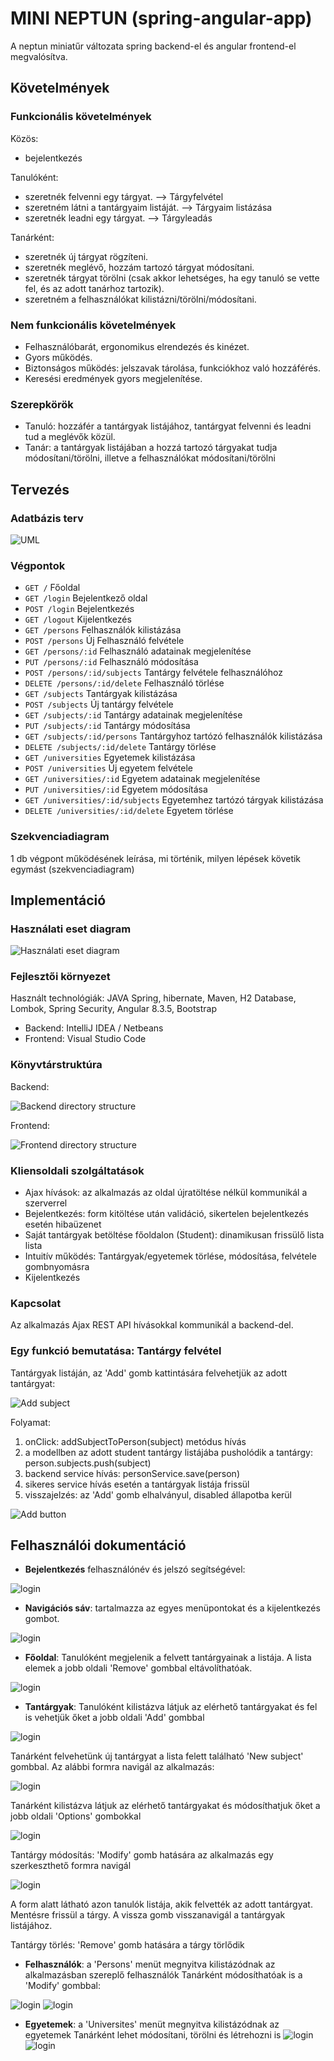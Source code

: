 # MINI NEPTUN (spring-angular-app)
A neptun miniatűr változata spring backend-el és angular frontend-el megvalósítva.

## Követelmények
### Funkcionális követelmények
Közös:
- bejelentkezés

Tanulóként:
- szeretnék felvenni egy tárgyat. --> Tárgyfelvétel
- szeretném látni a tantárgyaim listáját. --> Tárgyaim listázása
- szeretnék leadni egy tárgyat. --> Tárgyleadás

Tanárként:
- szeretnék új tárgyat rögzíteni.
- szeretnék meglévő, hozzám tartozó tárgyat módosítani.
- szeretnék tárgyat törölni (csak akkor lehetséges, ha egy tanuló se vette fel, és az adott tanárhoz tartozik).
- szeretném a felhasználókat kilistázni/törölni/módosítani.

### Nem funkcionális követelmények
- Felhasználóbarát, ergonomikus elrendezés és kinézet.
- Gyors működés.
- Biztonságos működés: jelszavak tárolása, funkciókhoz való hozzáférés.
- Keresési eredmények gyors megjelenítése.

### Szerepkörök
- Tanuló: hozzáfér a tantárgyak listájához, tantárgyat felvenni és leadni tud a meglévők közül.
- Tanár: a tantárgyak listájában a hozzá tartozó tárgyakat tudja módosítani/törölni, illetve a felhasználókat módosítani/törölni

## Tervezés

### Adatbázis terv
![](https://i.ibb.co/LZY5StC/image.png "UML")

### Végpontok
- `GET /` Főoldal
- `GET /login` Bejelentkező oldal
- `POST /login` Bejelentkezés
- `GET /logout` Kijelentkezés
- `GET /persons` Felhasználók kilistázása
- `POST /persons` Új Felhasználó felvétele
- `GET /persons/:id` Felhasználó adatainak megjelenítése
- `PUT /persons/:id` Felhasználó módosítása
- `POST /persons/:id/subjects` Tantárgy felvétele felhasználóhoz
- `DELETE /persons/:id/delete` Felhasználó törlése
- `GET /subjects` Tantárgyak kilistázása
- `POST /subjects` Új tantárgy felvétele
- `GET /subjects/:id` Tantárgy adatainak megjelenítése
- `PUT /subjects/:id` Tantárgy módosítása
- `GET /subjects/:id/persons` Tantárgyhoz tartózó felhasználók kilistázása
- `DELETE /subjects/:id/delete` Tantárgy törlése
- `GET /universities` Egyetemek kilistázása
- `POST /universities` Új egyetem felvétele
- `GET /universities/:id` Egyetem adatainak megjelenítése
- `PUT /universities/:id` Egyetem módosítása
- `GET /universities/:id/subjects` Egyetemhez tartózó tárgyak kilistázása
- `DELETE /universities/:id/delete` Egyetem törlése

### Szekvenciadiagram
1 db végpont működésének leírása, mi történik, milyen lépések követik egymást (szekvenciadiagram)

## Implementáció

### Használati eset diagram
![](https://i.ibb.co/XVnTKR8/hasznalati-eset-diagram.png "Használati eset diagram")

### Fejlesztői környezet
Használt technológiák: JAVA Spring, hibernate, Maven, H2 Database, Lombok, Spring Security, Angular 8.3.5, Bootstrap
- Backend: IntelliJ IDEA / Netbeans
- Frontend: Visual Studio Code

### Könyvtárstruktúra
Backend:

![](https://i.ibb.co/8YvjjzL/struktura.png "Backend directory structure")

Frontend:

![](https://i.ibb.co/18s9Qcg/image.png "Frontend directory structure")

### Kliensoldali szolgáltatások
- Ajax hívások: az alkalmazás az oldal újratöltése nélkül kommunikál a szerverrel
- Bejelentkezés: form kitöltése után validáció, sikertelen bejelentkezés esetén hibaüzenet
- Saját tantárgyak betöltése főoldalon (Student): dinamikusan frissülő lista lista
- Intuitív működés: Tantárgyak/egyetemek törlése, módosítása, felvétele gombnyomásra
- Kijelentkezés

### Kapcsolat
Az alkalmazás Ajax REST API hívásokkal kommunikál a backend-del.

### Egy funkció bemutatása: Tantárgy felvétel
Tantárgyak listáján, az 'Add' gomb kattintására felvehetjük az adott tantárgyat:

![](https://i.ibb.co/JsmBgB2/Untitled.png "Add subject")

Folyamat:
1. onClick: addSubjectToPerson(subject) metódus hívás
2. a modellben az adott student tantárgy listájába pusholódik a tantárgy: person.subjects.push(subject)
3. backend service hívás: personService.save(person)
4. sikeres service hívás esetén a tantárgyak listája frissül
5. visszajelzés: az 'Add' gomb elhalványul, disabled állapotba kerül

![](https://i.ibb.co/9VmX1Sw/image.png "Add button")

## Felhasználói dokumentáció
- **Bejelentkezés** felhasználónév és jelszó segítségével:

![](https://i.ibb.co/VTpXTXR/image.png "login")
- **Navigációs sáv**: tartalmazza az egyes menüpontokat és a kijelentkezés gombot.

![](https://i.ibb.co/bQcv4rK/image.png "login")

- **Főoldal**: Tanulóként megjelenik a felvett tantárgyainak a listája. A lista elemek a jobb oldali 'Remove' gombbal eltávolíthatóak.

![](https://i.ibb.co/Cm0GWSC/image.png "login")

- **Tantárgyak**: 
Tanulóként kilistázva látjuk az elérhető tantárgyakat és fel is vehetjük őket a jobb oldali 'Add' gombbal

![](https://i.ibb.co/DDCCkHN/image.png "login")

Tanárként felvehetünk új tantárgyat a lista felett található 'New subject' gombbal. Az alábbi formra navigál az alkalmazás:

![](https://i.ibb.co/cbNMZ3F/image.png "login")

Tanárként kilistázva látjuk az elérhető tantárgyakat és módosíthatjuk őket a jobb oldali 'Options' gombokkal

![](https://i.ibb.co/wMBpHnQ/image.png "login")

Tantárgy módosítás: 'Modify' gomb hatására az alkalmazás egy szerkeszthető formra navigál

![](https://i.ibb.co/N9C8vqP/image.png "login")

A form alatt látható azon tanulók listája, akik felvették az adott tantárgyat.
Mentésre frissül a tárgy. A vissza gomb visszanavigál a tantárgyak listájához.

Tantárgy törlés: 'Remove' gomb hatására a tárgy törlődik

- **Felhasználók**: a 'Persons' menüt megnyitva kilistázódnak az alkalmazásban szereplő felhasználók
Tanárként módosíthatóak is a 'Modify' gombbal:

![](https://i.ibb.co/kg7Vw26/image.png "login")
![](https://i.ibb.co/ssVsbt2/image.png "login")

- **Egyetemek**: a 'Universites' menüt megnyitva kilistázódnak az egyetemek
Tanárként lehet módosítani, törölni és létrehozni is
![](https://i.ibb.co/h1YXP92/image.png "login")
![](https://i.ibb.co/7grJ60Q/image.png "login")

